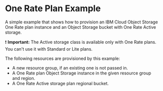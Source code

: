 # One Rate Plan Example

A simple example that shows how to provision an IBM Cloud Object Storage One Rate plan instance and an Object Storage bucket with One Rate Active storage.

:exclamation: **Important:** The Active storage class is available only with One Rate plans. You can't use it with Standard or Lite plans.

The following resources are provisioned by this example:

- A new resource group, if an existing one is not passed in.
- A One Rate plan Object Storage instance in the given resource group and region.
- A One Rate Active storage plan regional bucket.
